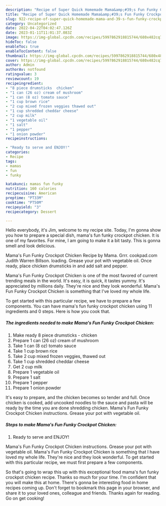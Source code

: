 ```yaml
---
description: "Recipe of Super Quick Homemade Mama&amp;#39;s Fun Funky Crockpot Chicken"
title: "Recipe of Super Quick Homemade Mama&amp;#39;s Fun Funky Crockpot Chicken"
slug: 922-recipe-of-super-quick-homemade-mama-and-39-s-fun-funky-crockpot-chicken
category: Uncategorized
date: 2022-04-22T04:02:47.126Z
date: 2023-01-11T11:01:37.083Z
image: https://img-global.cpcdn.com/recipes/5997862918815744/680x482cq70/mamas-fun-funky-crockpot-chicken-recipe-main-photo.jpg
hideToc: false
enableToc: true
enableTocContent: false
thumbnail: https://img-global.cpcdn.com/recipes/5997862918815744/680x482cq70/mamas-fun-funky-crockpot-chicken-recipe-main-photo.jpg
cover: https://img-global.cpcdn.com/recipes/5997862918815744/680x482cq70/mamas-fun-funky-crockpot-chicken-recipe-main-photo.jpg
author: Admin
authorAv: notfound
ratingvalue: 3
reviewcount: 19
recipeingredient:
- "8 piece drumsticks  chicken"
- "1 can (26 oz) cream of mushroom"
- "1 can (8 oz) tomato sauce"
- "1 cup brown rice"
- "2 cup mixed frozen veggies thawed out"
- "1 cup shredded cheddar cheese"
- "2 cup milk"
- "1 vegetable oil"
- "1 salt"
- "1 pepper"
- "1 onion powder"
recipeinstructions:

- "Ready to serve and ENJOY!"
categories:
- Recipe
tags:
- mamas
- fun
- funky

katakunci: mamas fun funky 
nutrition: 160 calories
recipecuisine: American
preptime: "PT33M"
cooktime: "PT50M"
recipeyield: "3"
recipecategory: Dessert

---
```



Hello everybody, it's Jim, welcome to my recipe site. Today, I'm gonna show you how to prepare a special dish, mama&#39;s fun funky crockpot chicken. It is one of my favorites. For mine, I am going to make it a bit tasty. This is gonna smell and look delicious.

Mama&#39;s Fun Funky Crockpot Chicken Recipe by Mama. Grrr. cookpad.com Judith Warren Billson. loading. Grease your pot with vegetable oil. Once ready, place chicken drumsticks in and add salt and pepper.

Mama&#39;s Fun Funky Crockpot Chicken is one of the most favored of current trending meals in the world. It's easy, it is quick, it tastes yummy. It's appreciated by millions daily. They're nice and they look wonderful. Mama&#39;s Fun Funky Crockpot Chicken is something that I've loved my whole life.


To get started with this particular recipe, we have to prepare a few components. You can have mama&#39;s fun funky crockpot chicken using 11 ingredients and 0 steps. Here is how you cook that.

<!--inarticleads1-->

##### The ingredients needed to make Mama&#39;s Fun Funky Crockpot Chicken:

1. Make ready 8 piece drumsticks - chicken
1. Prepare 1 can (26 oz) cream of mushroom
1. Take 1 can (8 oz) tomato sauce
1. Take 1 cup brown rice
1. Take 2 cup mixed frozen veggies, thawed out
1. Take 1 cup shredded cheddar cheese
1. Get 2 cup milk
1. Prepare 1 vegetable oil
1. Prepare 1 salt
1. Prepare 1 pepper
1. Prepare 1 onion powder


It&#39;s easy to prepare, and the chicken becomes so tender and full. Once chicken is cooked, add uncooked noodles to the sauce and pasta will be ready by the time you are done shredding chicken. Mama&#39;s Fun Funky Crockpot Chicken instructions. Grease your pot with vegetable oil. 

<!--inarticleads2-->

##### Steps to make Mama&#39;s Fun Funky Crockpot Chicken:


1. Ready to serve and ENJOY!

Mama&#39;s Fun Funky Crockpot Chicken instructions. Grease your pot with vegetable oil. Mama&#39;s Fun Funky Crockpot Chicken is something that I have loved my whole life. They&#39;re nice and they look wonderful. To get started with this particular recipe, we must first prepare a few components. 

So that's going to wrap this up with this exceptional food mama&#39;s fun funky crockpot chicken recipe. Thanks so much for your time. I'm confident that you will make this at home. There's gonna be interesting food in home recipes coming up. Don't forget to bookmark this page in your browser, and share it to your loved ones, colleague and friends. Thanks again for reading. Go on get cooking!
